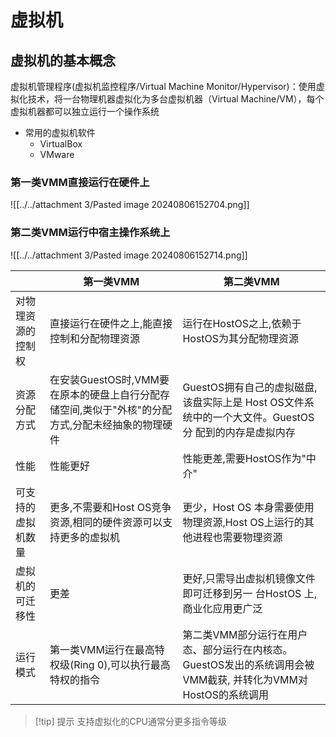# 虚拟机

## 虚拟机的基本概念

虚拟机管理程序(虚拟机监控程序/Virtual Machine Monitor/Hypervisor)：使用虚拟化技术，将一台物理机器虚拟化为多台虚拟机器（Virtual Machine/VM），每个虚拟机器都可以独立运行一个操作系统

- 常用的虚拟机软件
  - VirtualBox
  - VMware

### 第一类VMM直接运行在硬件上

![[../../attachment 3/Pasted image 20240806152704.png]]

### 第二类VMM运行中宿主操作系统上

![[../../attachment 3/Pasted image 20240806152714.png]]

|                    | 第一类VMM| 第二类VMM|
| ------------------ | ------------------------------------------------------------------------------------------------- | ---------------------------------------------------------------------------------------------------- |
| 对物理资源的控制权 | 直接运行在硬件之上,能直接控制和分配物理资源| 运行在HostOS之上,依赖于HostOS为其分配物理资源|
| 资源分配方式       | 在安装GuestOS时,VMM要在原本的硬盘上自行分配存储空间,类似于"外核"的分配方式,分配未经抽象的物理硬件 | GuestOS拥有自己的虚拟磁盘,该盘实际上是 Host OS文件系统中的一个大文件。GuestOS分 配到的内存是虚拟内存 |
| 性能| 性能更好| 性能更差,需要HostOS作为"中介"|
| 可支持的虚拟机数量 | 更多,不需要和Host OS竞争资源,相同的硬件资源可以支持更多的虚拟机| 更少，Host OS 本身需要使用物理资源,Host OS上运行的其他进程也需要物理资源|
| 虚拟机的可迁移性   |     更差|  更好,只需导出虚拟机镜像文件即可迁移到另一 台HostOS 上,商业化应用更广泛                                                                                                    |
|    运行模式|第一类VMM运行在最高特权级(Ring 0),可以执行最高特权的指令|第二类VMM部分运行在用户态、部分运行在内核态。GuestOS发出的系统调用会被VMM截获, 并转化为VMM对HostOS的系统调用|

> [!tip] 提示
> 支持虚拟化的CPU通常分更多指令等级
